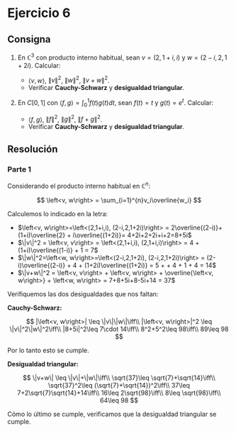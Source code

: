 # Ejercicio 6

## Consigna

1. En $\mathbb{C}^3$ con producto interno habitual, sean $v = (2, 1+i, i)$ y $w = (2-i, 2, 1+2i)$. Calcular:  
   - $\langle v, w \rangle$, $\|v\|^2$, $\|w\|^2$, $\|v + w\|^2$.  
   - Verificar **Cauchy-Schwarz** y **desigualdad triangular**.  

2. En $C[0, 1]$ con $\langle f, g \rangle = \int_0^1 f(t)g(t)dt$, sean $f(t) = t$ y $g(t) = e^t$. Calcular:  
   - $\langle f, g \rangle$, $\|f\|^2$, $\|g\|^2$, $\|f + g\|^2$.  
   - Verificar **Cauchy-Schwarz** y **desigualdad triangular**.  

## Resolución

### Parte 1

Considerando el producto interno habitual en $\mathbb{C}^n$:

$$
\left<v, w\right> = \sum_{i=1}^{n}v_i\overline{w_i}
$$

Calculemos lo indicado en la letra:

- $\left<v, w\right>=\left<(2,1+i,i), (2-i,2,1+2i)\right> = 2\overline{(2-i)}+(1+i)\overline{2} + i\overline{(1+2i)}= 4+2i+2+2i+i+2=8+5i$
- $\|v\|^2 = \left<v, v\right> = \left<(2,1+i,i), (2,1+i,i)\right> = 4 + (1+i)\overline{(1-i)} + 1 = 7$
- $\|w\|^2=\left<w, w\right>=\left<(2-i,2,1+2i), (2-i,2,1+2i)\right> = (2-i)\overline{(2-i)} + 4 + (1+2i)\overline{(1+2i)} = 5 + + 4 + 1 + 4 = 14$
- $\|v+w\|^2 = \left<v, v\right> + \left<v, w\right> + \overline{\left<v, w\right>} + \left<w, w\right> = 7+8+5i+8-5i+14 = 37$

Verifiquemos las dos desigualdades que nos faltan:

**Cauchy-Schwarz:**

$$
|\left<v, w\right>| \leq \|v\|\|w\|\iff\\
|\left<v, w\right>|^2 \leq \|v\|^2\|w\|^2\iff\\
|8+5i|^2\leq 7\cdot 14\iff\\
8^2+5^2\leq 98\iff\\
89\leq 98
$$

Por lo tanto esto se cumple.

**Desigualdad triangular:**

$$
\|v+w\| \leq \|v\|+\|w\|\iff\\
\sqrt{37}\leq \sqrt{7}+\sqrt{14}\iff\\
\sqrt{37}^2\leq (\sqrt{7}+\sqrt{14})^2\iff\\
37\leq 7+2\sqrt{7}\sqrt{14}+14\iff\\
16\leq 2\sqrt{98}\iff\\
8\leq \sqrt{98}\iff\\
64\leq 98
$$

Cómo lo último se cumple, verificamos que la desigualdad triangular se cumple.